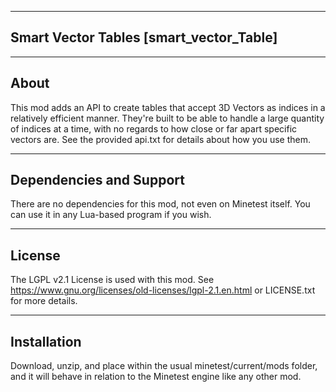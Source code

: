 -------------------------------------------------------------------------------------------------------------
Smart Vector Tables
[smart_vector_Table]
-------------------------------------------------------------------------------------------------------------

-------------------------------------------------------------------------------------------------------------
About
-------------------------------------------------------------------------------------------------------------
This mod adds an API to create tables that accept 3D Vectors as indices in a relatively efficient manner. They're built to be able to handle a large quantity of indices at a time, with no regards to how close or far apart specific vectors are. See the provided api.txt for details about how you use them.

-------------------------------------------------------------------------------------------------------------
Dependencies and Support
-------------------------------------------------------------------------------------------------------------
There are no dependencies for this mod, not even on Minetest itself. You can use it in any Lua-based program if you wish.

-------------------------------------------------------------------------------------------------------------
License
-------------------------------------------------------------------------------------------------------------
The LGPL v2.1 License is used with this mod. See https://www.gnu.org/licenses/old-licenses/lgpl-2.1.en.html or LICENSE.txt for more details.

-------------------------------------------------------------------------------------------------------------
Installation
-------------------------------------------------------------------------------------------------------------
Download, unzip, and place within the usual minetest/current/mods folder, and it will behave in relation to the Minetest engine like any other mod.
